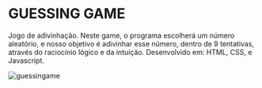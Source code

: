 # GUESSING GAME
Jogo de adivinhação. Neste game, o programa escolherá um número aleatório, e nosso objetivo é adivinhar esse número, dentro de 9 tentativas, através do raciocínio lógico e da intuição.
Desenvolvido em: HTML, CSS, e Javascript.

![guessingame](https://github.com/vanessapazzini/guessing_game/assets/138176528/0066e902-3880-4877-8b97-658f7779bffa)
